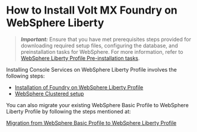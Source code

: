                             

How to Install Volt MX Foundry on WebSphere Liberty
==================================================

> **_Important:_** Ensure that you have met prerequisites steps provided for downloading required setup files, configuring the database, and preinstallation tasks for WebSphere. For more information, refer to [WebSphere Liberty Profile Pre-installation tasks](PreInstallation_Steps_App_Servers.md#WebSphere).

Installing Console Services on WebSphere Liberty Profile involves the following steps:

*   [Installation of Foundry on WebSphere Liberty Profile](Foundry_in_WebSphere_Liberty.md#installation-of-foundry-on-websphere-liberty-profile)
*   [WebSphere Clustered setup](Foundry_in_WebSphere_Liberty.md#websphere-clustered-setup)

You can also migrate your existing WebSphere Basic Profile to WebSphere Liberty Profile by following the steps mentioned at:

[Migration from WebSphere Basic Profile to WebSphere Liberty Profile](Foundry_in_WebSphere_Liberty.md#migration-from-websphere-basic-profile-to-websphere-liberty-profile)
